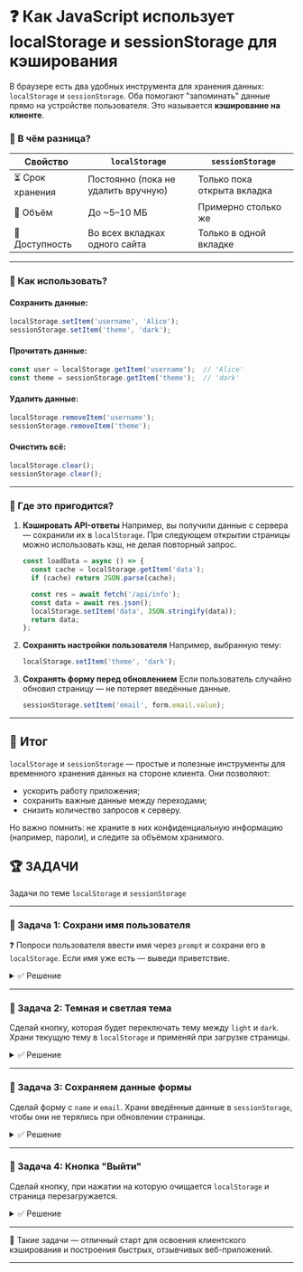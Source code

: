 # ❓ Как JavaScript использует localStorage и sessionStorage для кэширования

В браузере есть два удобных инструмента для хранения данных: `localStorage` и `sessionStorage`. Оба помогают "запоминать" данные прямо на устройстве пользователя. Это называется **кэширование на клиенте**.

### 📌 В чём разница?

| Свойство        | `localStorage`                      | `sessionStorage`            |
| --------------- | ----------------------------------- | --------------------------- |
| ⏳ Срок хранения | Постоянно (пока не удалить вручную) | Только пока открыта вкладка |
| 📁 Объём        | До \~5–10 МБ                        | Примерно столько же         |
| 🔄 Доступность  | Во всех вкладках одного сайта       | Только в одной вкладке      |

---

### 📌 Как использовать?

#### Сохранить данные:

```javascript
localStorage.setItem('username', 'Alice');
sessionStorage.setItem('theme', 'dark');
```

#### Прочитать данные:

```javascript
const user = localStorage.getItem('username');  // 'Alice'
const theme = sessionStorage.getItem('theme');  // 'dark'
```

#### Удалить данные:

```javascript
localStorage.removeItem('username');
sessionStorage.removeItem('theme');
```

#### Очистить всё:

```javascript
localStorage.clear();
sessionStorage.clear();
```

---

### 📌 Где это пригодится?

1. **Кэшировать API-ответы**
   Например, вы получили данные с сервера — сохранили их в `localStorage`. При следующем открытии страницы можно использовать кэш, не делая повторный запрос.

   ```javascript
   const loadData = async () => {
     const cache = localStorage.getItem('data');
     if (cache) return JSON.parse(cache);

     const res = await fetch('/api/info');
     const data = await res.json();
     localStorage.setItem('data', JSON.stringify(data));
     return data;
   };
   ```

2. **Сохранять настройки пользователя**
   Например, выбранную тему:

   ```javascript
   localStorage.setItem('theme', 'dark');
   ```

3. **Сохранять форму перед обновлением**
   Если пользователь случайно обновил страницу — не потеряет введённые данные.

   ```javascript
   sessionStorage.setItem('email', form.email.value);
   ```

---

## 🎯 Итог

`localStorage` и `sessionStorage` — простые и полезные инструменты для временного хранения данных на стороне клиента. Они позволяют:

* ускорить работу приложения;
* сохранить важные данные между переходами;
* снизить количество запросов к серверу.

Но важно помнить: не храните в них конфиденциальную информацию (например, пароли), и следите за объёмом хранимого.

## 🏆 ЗАДАЧИ

Задачи по теме `localStorage` и `sessionStorage`

---

### 📌 Задача 1: Сохрани имя пользователя

❓ Попроси пользователя ввести имя через `prompt` и сохрани его в `localStorage`.
Если имя уже есть — выведи приветствие.

<details>
<summary>✅ Решение</summary>

```javascript
const name = localStorage.getItem('userName');
if (name) {
  alert(`Привет, ${name}!`);
} else {
  const newName = prompt('Как тебя зовут?');
  if (newName) {
    localStorage.setItem('userName', newName);
  }
}
```

</details>

---

### 📌 Задача 2: Темная и светлая тема

Сделай кнопку, которая будет переключать тему между `light` и `dark`.
Храни текущую тему в `localStorage` и применяй при загрузке страницы.

<details>
<summary>✅ Решение</summary>

```html
<button id="toggle-theme">Переключить тему</button>
```

```javascript
const savedTheme = localStorage.getItem('theme') || 'light';
document.body.className = savedTheme;

document.getElementById('toggle-theme').onclick = () => {
  const newTheme = savedTheme === 'light' ? 'dark' : 'light';
  localStorage.setItem('theme', newTheme);
  location.reload();
};
```

</details>

---

### 📌 Задача 3: Сохраняем данные формы

Сделай форму с `name` и `email`.
Храни введённые данные в `sessionStorage`, чтобы они не терялись при обновлении страницы.

<details>
<summary>✅ Решение</summary>

```html
<form>
  <input type="text" id="name" name="name" placeholder="Имя">
  <input type="email" id="email" name="email" placeholder="Email">
</form>
```

```javascript
const nameInput = document.getElementById('name');
const emailInput = document.getElementById('email');

nameInput.value = sessionStorage.getItem('name') || '';
emailInput.value = sessionStorage.getItem('email') || '';

nameInput.addEventListener('input', () => {
  sessionStorage.setItem('name', nameInput.value);
});
emailInput.addEventListener('input', () => {
  sessionStorage.setItem('email', emailInput.value);
});
```

</details>

---

### 📌 Задача 4: Кнопка "Выйти"

Сделай кнопку, при нажатии на которую очищается `localStorage` и страница перезагружается.

<details>
<summary>✅ Решение</summary>

```html
<button id="logout">Выйти</button>
```

```javascript
document.getElementById('logout').onclick = () => {
  localStorage.clear();
  location.reload();
};
```

</details>

---

🎉 Такие задачи — отличный старт для освоения клиентского кэширования и построения быстрых, отзывчивых веб-приложений.

---
